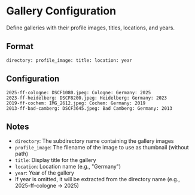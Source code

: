 # Gallery Configuration

Define galleries with their profile images, titles, locations, and years.

## Format
```
directory: profile_image: title: location: year
```

## Configuration

```
2025-ff-cologne: DSCF1080.jpeg: Cologne: Germany: 2025
2023-ff-heidelberg: DSCF8200.jpeg: Heidelberg: Germany: 2023
2019-ff-cochem: IMG_2612.jpeg: Cochem: Germany: 2019
2013-ff-bad-camberg: DSCF3645.jpeg: Bad Camberg: Germany: 2013
```



## Notes
- `directory`: The subdirectory name containing the gallery images
- `profile_image`: The filename of the image to use as thumbnail (without path)
- `title`: Display title for the gallery
- `location`: Location name (e.g., "Germany")
- `year`: Year of the gallery
- If year is omitted, it will be extracted from the directory name (e.g., 2025-ff-cologne → 2025)
